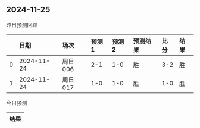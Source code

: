 

 ## 2024-11-25

昨日预测回顾

|    | 日期       | 场次    | 预测1   | 预测2   | 预测结果   | 比分   | 结果   |
|---:|:-----------|:--------|:--------|:--------|:-----------|:-------|:-------|
|  0 | 2024-11-24 | 周日006 | 2-1     | 1-0     | 胜         | 3-2    | 胜     |
|  1 | 2024-11-24 | 周日017 | 1-0     | 1-0     | 胜         | 1-0    | 胜     |

今日预测

| 结果   |
|--------|